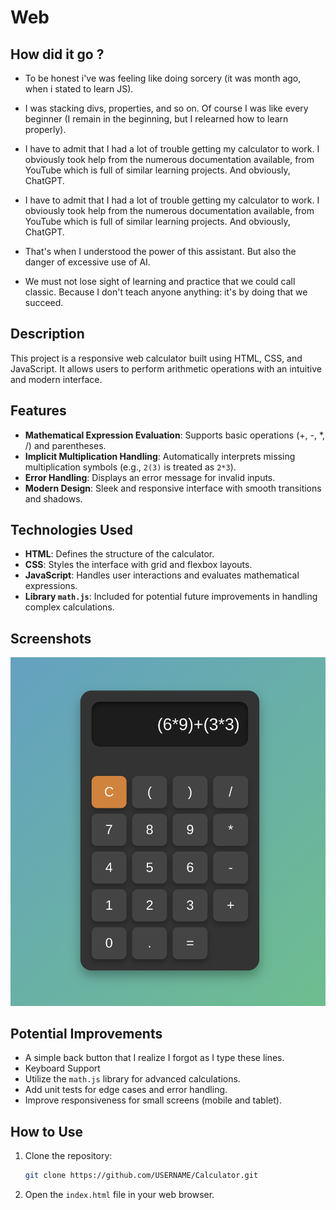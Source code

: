 # Web 

 ## How did it go ?

 - To be honest i've was feeling like doing sorcery (it was month ago, when i stated to learn JS).

 - I was stacking divs, properties, and so on. Of course I was like every beginner (I remain in the beginning, but I relearned how to learn properly).

 - I have to admit that I had a lot of trouble getting my calculator to work. I obviously took help from the numerous documentation available, from YouTube which is full of similar learning projects. And obviously, ChatGPT.

 - I have to admit that I had a lot of trouble getting my calculator to work. I obviously took help from the numerous documentation available, from YouTube which is full of similar learning projects. And obviously, ChatGPT.

 - That's when I understood the power of this assistant. But also the danger of excessive use of AI.

 - We must not lose sight of learning and practice that we could call classic. Because I don't teach anyone anything: it's by doing that we succeed.

## Description  
This project is a responsive web calculator built using HTML, CSS, and JavaScript. It allows users to perform arithmetic operations with an intuitive and modern interface.

## Features  

- **Mathematical Expression Evaluation**: Supports basic operations (+, -, *, /) and parentheses.  
- **Implicit Multiplication Handling**: Automatically interprets missing multiplication symbols (e.g., `2(3)` is treated as `2*3`).  
- **Error Handling**: Displays an error message for invalid inputs.  
- **Modern Design**: Sleek and responsive interface with smooth transitions and shadows.

## Technologies Used  
- **HTML**: Defines the structure of the calculator.  
- **CSS**: Styles the interface with grid and flexbox layouts.  
- **JavaScript**: Handles user interactions and evaluates mathematical expressions.  
- **Library `math.js`**: Included for potential future improvements in handling complex calculations.

## Screenshots  
![Calculator screenshot](ScreenCalc.png)

## Potential Improvements  
- A simple back button that I realize I forgot as I type these lines.
- Keyboard Support   
- Utilize the `math.js` library for advanced calculations.  
- Add unit tests for edge cases and error handling.  
- Improve responsiveness for small screens (mobile and tablet).

## How to Use  
1. Clone the repository:  
   ```bash
   git clone https://github.com/USERNAME/Calculator.git
   ```
2. Open the `index.html` file in your web browser.


